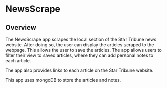 # NewsScrape

## Overview

The NewsScrape app scrapes the local section of the Star Tribune news website. After doing so, the user can display the articles scraped to the webpage. This allows the user to save the articles. The app allows users to filter their view to saved articles, where they can add personal notes to each article.

The app also provides links to each article on the Star Tribune website.

This app uses mongoDB to store the articles and notes.